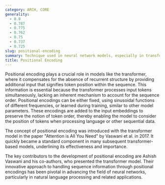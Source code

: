 ```yaml
---
category: ARCH, CORE
generality:
  - 0.8
  - 0.787
  - 0.775
  - 0.762
  - 0.75
  - 0.737
  - 0.725
slug: positional-encoding
summary: Technique used in neural network models, especially in transformers, to inject information about the order of tokens in the input sequence.
title: Positional Encoding
---
```


Positional encoding plays a crucial role in models like the transformer, where it compensates for the absence of recurrent structure by providing additional input that signifies token position within the sequence. This information is essential because the transformer processes input tokens simultaneously, lacking an inherent mechanism to account for the sequence order. Positional encodings can be either fixed, using sinusoidal functions of different frequencies, or learned during training, similar to other model parameters. These encodings are added to the input embeddings to preserve the notion of token order, thereby enabling the model to consider the position of tokens when processing language or other sequential data.

The concept of positional encoding was introduced with the transformer model in the paper "Attention is All You Need" by Vaswani et al. in 2017. It quickly became a standard component in many subsequent transformer-based models, underlining its effectiveness and importance.

The key contributors to the development of positional encoding are Ashish Vaswani and his co-authors, who presented the transformer model. Their innovative approach to handling sequence information through positional encodings has been pivotal in advancing the field of neural networks, particularly in natural language processing and related applications.
